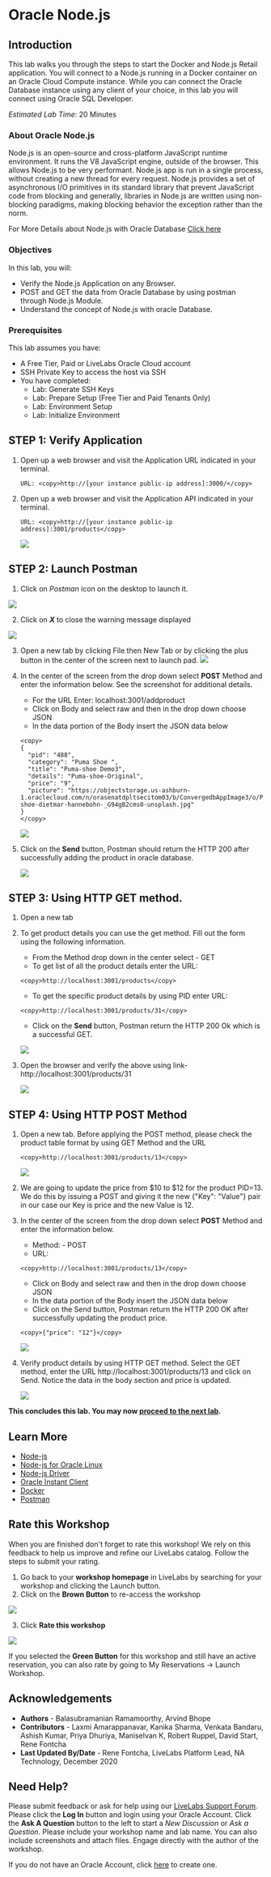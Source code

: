 # Oracle Node.js

## Introduction
This lab walks you through the steps to start the Docker and Node.js Retail application. You will connect to a Node.js running in a Docker container on an Oracle Cloud Compute instance. While you can connect the Oracle Database instance using any client of your choice, in this lab you will connect using Oracle SQL Developer.

*Estimated Lab Time*: 20 Minutes

### About Oracle Node.js
Node.js is an open-source and cross-platform JavaScript runtime environment. It runs the V8 JavaScript engine, outside of the browser. This allows Node.js to be very performant. Node.js app is run in a single process, without creating a new thread for every request. Node.js provides a set of asynchronous I/O primitives in its standard library that prevent JavaScript code from blocking and generally, libraries in Node.js are written using non-blocking paradigms, making blocking behavior the exception rather than the norm.

[](youtube:zQtRwTOwisI)

For More Details about Node.js with Oracle Database [Click here](#LearnMore)

### Objectives
In this lab, you will:
* Verify the Node.js Application on any Browser.
* POST and GET the data from Oracle Database by using postman through Node.js Module.
* Understand the concept of Node.js with oracle Database.


### Prerequisites
This lab assumes you have:
- A Free Tier, Paid or LiveLabs Oracle Cloud account
- SSH Private Key to access the host via SSH
- You have completed:
    - Lab: Generate SSH Keys
    - Lab: Prepare Setup (Free Tier and Paid Tenants Only)
    - Lab: Environment Setup
    - Lab: Initialize Environment

## **STEP 1**:  Verify Application

1. Open up a web browser and visit the Application URL indicated in your terminal.    

    ```
    URL: <copy>http://[your instance public-ip address]:3000/</copy>
    ```

3. Open up a web browser and visit the Application API indicated in your terminal.   

    ```
    URL: <copy>http://[your instance public-ip address]:3001/products</copy>
    ```

    ![](./images/application_home_pageupdated.png " ")

## **STEP 2**: Launch Postman

1. Click on *Postman* icon on the desktop to launch it.

  ![](./images/postman1a.png " ")

2.  Click on ***X*** to close the warning message displayed

  ![](./images/postman2a.png " ")

3. Open a new tab by clicking File then New Tab or by clicking the plus button in the center of the screen next to launch pad.
  ![](./images/new_postman_tab.png " ")

4. In the center of the screen from the drop down select **POST** Method and enter the information below. See the screenshot for additional details.

    - For the URL Enter: localhost:3001/addproduct
    - Click on Body and select raw and then in the drop down choose JSON
    - In the data portion of the Body insert the JSON data below

    ```
    <copy>
    {
      "pid": "488",
      "category": "Puma Shoe ",
      "title": "Puma-shoe Demo3",
      "details": "Puma-shoe-Original",
      "price": "9",
      "picture": "https://objectstorage.us-ashburn-1.oraclecloud.com/n/orasenatdpltsecitom03/b/ConvergedbAppImage3/o/Puma-shoe-dietmar-hannebohn-_G94gB2cms0-unsplash.jpg"
    }
    </copy>
    ```
    ![](./images/nodejs2a.png " ")


5. Click on the **Send** button, Postman should return the HTTP 200 after successfully adding the product in oracle database.

    ![](./images/postman_return.png " ")

## **STEP 3**: Using HTTP GET method.

1. Open a new tab

2. To get product details you can use the get method. Fill out the form using the following information.  
    - From the Method drop down in the center select - GET  
    - To get list of all the product details enter the URL:
    ```
    <copy>http://localhost:3001/products</copy>
    ```

    - To get the specific product details by using PID enter URL:  
    ```
    <copy>http://localhost:3001/products/31</copy>
    ```
    - Click on the **Send** button, Postman return the HTTP 200 Ok which is a successful GET.

    ![](./images/postman10a.png " ")

3. Open the browser and verify the above using link- http://localhost:3001/products/31

    ![](./images/nodejs-postman5a.png " ")

## **STEP 4**: Using HTTP POST Method
1. Open a new tab. Before applying the POST method, please check the product table format by using GET Method and the URL

    ```
    <copy>http://localhost:3001/products/13</copy>
    ```

    ![](./images/postman_pid_13_check.png " ")

2. We are going to update the price from $10 to $12 for the product PID=13. We do this by issuing a POST and giving it the new {"Key": "Value"} pair in our case our Key is price and the new Value is 12.

3. In the center of the screen from the drop down select **POST** Method and enter the information below.

    - Method: - POST  
    - URL:   
    ```
    <copy>http://localhost:3001/products/13</copy>
    ```
    - Click on Body and select raw and then in the drop down choose JSON
    - In the data portion of the Body insert the JSON data below
    - Click on the Send button, Postman return the HTTP 200 OK after successfully updating the product price.

    ```
    <copy>{"price": "12"}</copy>
    ```

    ![](./images/postman12a.png " ")

4. Verify product details by using HTTP GET method. Select the GET method, enter the URL http://localhost:3001/products/13 and click on Send. Notice the data in the body section and price is updated.  

    ![](./images/postman_after_update.png " ")

**This concludes this lab. You may now [proceed to the next lab](#next).**

## Learn More
 - [Node-js](https://nodejs.org/en/)
 - [Node-js for Oracle Linux](https://yum.oracle.com/oracle-linux-nodejs.html)  
 - [Node-js Driver](https://oracle.github.io/node-oracledb/)
 - [Oracle Instant Client](https://www.oracle.com/in/database/technologies/instant-client/downloads.html)
 - [Docker](https://www.docker.com/)
 - [Postman](https://www.postman.com/)


## Rate this Workshop
When you are finished don't forget to rate this workshop!  We rely on this feedback to help us improve and refine our LiveLabs catalog.  Follow the steps to submit your rating.

1.  Go back to your **workshop homepage** in LiveLabs by searching for your workshop and clicking the Launch button.
2.  Click on the **Brown Button** to re-access the workshop  

   ![](https://raw.githubusercontent.com/oracle/learning-library/master/common/labs/cloud-login/images/workshop-homepage-2.png " ")

3.  Click **Rate this workshop**

   ![](https://raw.githubusercontent.com/oracle/learning-library/master/common/labs/cloud-login/images/rate-this-workshop.png " ")

If you selected the **Green Button** for this workshop and still have an active reservation, you can also rate by going to My Reservations -> Launch Workshop.

## Acknowledgements
* **Authors** - Balasubramanian Ramamoorthy, Arvind Bhope
* **Contributors** - Laxmi Amarappanavar, Kanika Sharma, Venkata Bandaru, Ashish Kumar, Priya Dhuriya, Maniselvan K, Robert Ruppel, David Start, Rene Fontcha
* **Last Updated By/Date** - Rene Fontcha, LiveLabs Platform Lead, NA Technology, December 2020

## Need Help?
Please submit feedback or ask for help using our [LiveLabs Support Forum](https://community.oracle.com/tech/developers/categories/livelabsdiscussions). Please click the **Log In** button and login using your Oracle Account. Click the **Ask A Question** button to the left to start a *New Discussion* or *Ask a Question*.  Please include your workshop name and lab name.  You can also include screenshots and attach files.  Engage directly with the author of the workshop.

If you do not have an Oracle Account, click [here](https://profile.oracle.com/myprofile/account/create-account.jspx) to create one.
